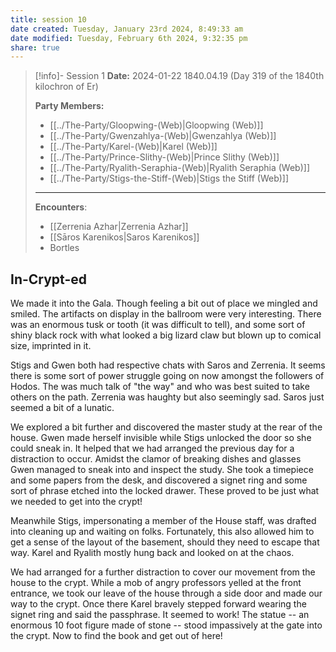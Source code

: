 ```yaml
---
title: session 10
date created: Tuesday, January 23rd 2024, 8:49:33 am
date modified: Tuesday, February 6th 2024, 9:32:35 pm
share: true
---
```



> [!info]- Session 1 **Date:** 2024-01-22 1840.04.19 (Day 319 of the 1840th kilochron of Er) 
>
> **Party Members:**
> 
> - [[../The-Party/Gloopwing-(Web)|Gloopwing (Web)]]
> - [[../The-Party/Gwenzahlya-(Web)|Gwenzahlya (Web)]]
> - [[../The-Party/Karel-(Web)|Karel (Web)]]
> - [[../The-Party/Prince-Slithy-(Web)|Prince Slithy (Web)]]
> - [[../The-Party/Ryalith-Seraphia-(Web)|Ryalith Seraphia (Web)]]
> - [[../The-Party/Stigs-the-Stiff-(Web)|Stigs the Stiff (Web)]]
> 
> ---
> 
> **Encounters**:
> 
> - [[Zerrenia Azhar|Zerrenia Azhar]] 
> - [[Sāros Karenikos|Saros Karenikos]]
> - Bortles 

## In-Crypt-ed

We made it into the Gala. Though feeling a bit out of place we mingled and smiled. The artifacts on display in the ballroom were very interesting. There was an enormous tusk or tooth (it was difficult to tell), and some sort of shiny black rock with what looked a big lizard claw but blown up to comical size, imprinted in it. 

Stigs and Gwen both had respective chats with Saros and Zerrenia. It seems there is some sort of power struggle going on now amongst the followers of Hodos. The was much talk of "the way" and who was best suited to take others on the path. Zerrenia was haughty but also seemingly sad. Saros just seemed a bit of a lunatic. 

We explored a bit further and discovered the master study at the rear of the house. Gwen made herself invisible while Stigs unlocked the door so she could sneak in. It helped that we had arranged the previous day for a distraction to occur. Amidst the clamor of breaking dishes and glasses Gwen managed to sneak into and inspect the study. She took a timepiece and some papers from the desk, and discovered a signet ring and some sort of phrase etched into the locked drawer. These proved to be just what we needed to get into the crypt! 

Meanwhile Stigs, impersonating a member of the House staff, was drafted into cleaning up and waiting on folks. Fortunately, this also allowed him to get a sense of the layout of the basement, should they need to escape that way. Karel and Ryalith mostly hung back and looked on at the chaos. 

We had arranged for a further distraction to cover our movement from the house to the crypt. While a mob of angry professors yelled at the front entrance, we took our leave of the house through a side door and made our way to the crypt. Once there Karel bravely stepped forward wearing the signet ring and said the passphrase. It seemed to work! The statue -- an enormous 10 foot figure made of stone -- stood impassively at the gate into the crypt. Now to find the book and get out of here!

